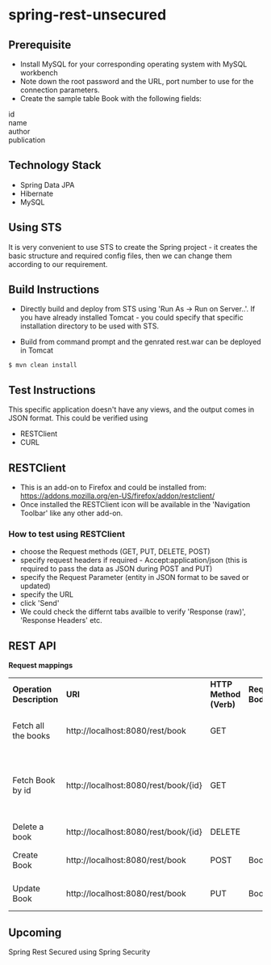 # spring-rest-unsecured

## Prerequisite

- Install MySQL for your corresponding operating system with MySQL workbench
- Note down the root password and the URL, port number to use for the connection parameters.
- Create the sample table Book with the following fields:

id <br/>
name <br/>
author <br/>
publication <br/>


## Technology Stack


- Spring Data JPA
- Hibernate
- MySQL


## Using STS

It is very convenient to use STS to create the Spring project - it creates the basic structure and required config files, then 
we can change them according to our requirement.


## Build Instructions

- Directly build and deploy from STS using 'Run As -> Run on Server..'. If you have already installed Tomcat - you could specify that specific installation directory to be used with STS.

- Build from command prompt and the genrated rest.war can be deployed in Tomcat <br/>

`$ mvn clean install` <br/>


## Test Instructions

This specific application doesn't have any views, and the output comes in JSON format. This could be verified using

- RESTClient
- CURL


## RESTClient

- This is an add-on to Firefox and could be installed from: https://addons.mozilla.org/en-US/firefox/addon/restclient/
- Once installed the RESTClient icon will be available in the 'Navigation Toolbar' like any other add-on.


### How to test using RESTClient

- choose the Request methods (GET, PUT, DELETE, POST)
- specify request headers if required - Accept:application/json (this is required to pass the data as JSON during POST and PUT)
- specify the Request Parameter (entity in JSON format to be saved or updated)
- specify the URL 
- click 'Send'
- We could check the differnt tabs availble to verify 'Response (raw)', 'Response Headers' etc. 

## REST API

**Request mappings**

<table>
<tr>
<td><b>Operation Description</b></td>
<td><b>URI</b></td>
<td><b>HTTP Method (Verb)</b></td>
<td><b>Request Body</b></td>
<td><b>Response on Success</b></td>
<td><b>Response on Failure</b></td>
</tr>

<tr>
<td>Fetch all the books</td>
<td>http://localhost:8080/rest/book</td>
<td>GET</td>
<td></td>
<td>
200 OK <p/>
List&lt;Books&gt;
</td>
<td></td>
</tr>

<tr>
<td>Fetch Book by id</td>
<td>http://localhost:8080/rest/book/{id}</td>
<td>GET</td>
<td></td>
<td>
200 OK <p/>
Book<p/>
</td>
<td>
404 Not Found <p/>
500 Server Error <p/>
</td>
</tr>

<tr>
<td>Delete a book</td>
<td>http://localhost:8080/rest/book/{id}</td>
<td>DELETE</td>
<td></td>
<td>204 No Content</td>
<td>404 Not Found</td>
</tr>

<tr>
<td>Create Book</td>
<td>http://localhost:8080/rest/book</td>
<td>POST</td>
<td>Book</td>
<td>201 Created</td>
<td>500 Server Error</td>
</tr>

<tr>
<td>Update Book</td>
<td>http://localhost:8080/rest/book</td>
<td>PUT</td>
<td>Book</td>
<td></td>
<td>500 Server Error</td>
</tr>

</table>


## Upcoming

Spring Rest Secured using Spring Security






